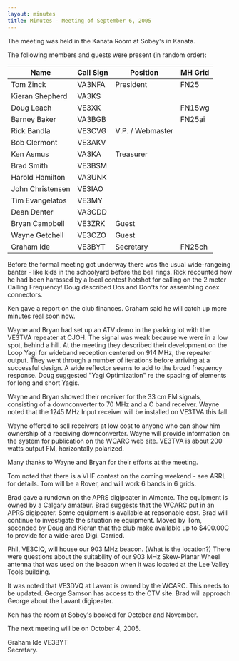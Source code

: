 ```yaml
---
layout: minutes
title: Minutes - Meeting of September 6, 2005
---
```

The meeting was held in the Kanata Room at Sobey's in Kanata.

The following members and guests were present (in random order):

| Name                   | Call Sign  | Position         | MH Grid |
|------------------------|------------|------------------|---------|
| Tom Zinck              | VA3NFA     | President        | FN25    |
| Kieran Shepherd        | VA3KS      |                  |         |
| Doug Leach             | VE3XK      |                  | FN15wg  |
| Barney Baker           | VA3BGB     |                  | FN25ai  |
| Rick Bandla            | VE3CVG     | V.P. / Webmaster |         |
| Bob Clermont           | VE3AKV     |                  |         |
| Ken Asmus              | VA3KA      | Treasurer        |         |
| Brad Smith             | VE3BSM     |                  |         |
| Harold Hamilton        | VA3UNK     |                  |         |
| John Christensen       | VE3IAO     |                  |         |
| Tim Evangelatos        | VE3MY      |                  |         |
| Dean Denter            | VA3CDD     |                  |         |
| Bryan Campbell         | VE3ZRK     | Guest            |         |
| Wayne Getchell         | VE3CZO     | Guest            |         |
| Graham Ide             | VE3BYT     | Secretary        | FN25ch  |

Before the formal meeting got underway there was the usual wide-rangeing banter - like kids in the schoolyard before the bell rings.  Rick recounted how he had been harassed by a local contest hotshot for calling on the 2 meter Calling Frequency!  Doug described Dos and Don'ts for assembling coax connectors.

Ken gave a report on the club finances.  Graham said he will catch up more minutes real soon now.

Wayne and Bryan had set up an ATV demo in the parking lot with the VE3TVA repeater at CJOH.  The signal was weak because we were in a low spot, behind a hill.  At the meeting they described their development on the Loop Yagi for wideband reception centered on 914 MHz, the repeater output.  They went through a number of iterations before arriving at a successful design.  A wide reflector seems to add to the broad frequency response.  Doug suggested "Yagi Optimization" re the spacing of elements for long and short Yagis.

Wayne and Bryan showed their receiver for the 33 cm FM signals, consisting of a downconverter to 70 MHz and a C band receiver. Wayne noted that the 1245 MHz Input receiver will be installed on VE3TVA this fall.

Wayne offered to sell receivers at low cost to anyone who can show him ownership of a receiving downconverter.  Wayne will provide information on the system for publication on the WCARC web site. VE3TVA is about 200 watts output FM, horizontally polarized.

Many thanks to Wayne and Bryan for their efforts at the meeting.

Tom noted that there is a VHF contest on the coming weekend - see ARRL for details.  Tom will be a Rover, and will work 6 bands in 6 grids.

Brad gave a rundown on the APRS digipeater in Almonte.  The equipment is owned by a Calgary amateur.  Brad suggests that the WCARC put in an APRS digipeater.  Some equipment is available at reasonable cost.  Brad will continue to investigate the situation re equipment.  Moved by Tom, seconded by Doug and Kieran that the club make available up to $400.00C  to provide for a wide-area Digi. Carried.

Phil, VE3CIQ, will house our 903 MHz beacon. (What is the location?)  There were questions about the suitability of our 903 MHz Skew-Planar Wheel antenna that was used on the beacon when it was located at the Lee Valley Tools building.

It was noted that VE3DVQ at Lavant is owned by the WCARC.  This needs to be updated.  George Samson has access to the CTV site. Brad will approach George about the Lavant digipeater.

Ken has the room at Sobey's booked for October and November.

The next meeting will be on October 4, 2005.

Graham Ide VE3BYT  
Secretary.
